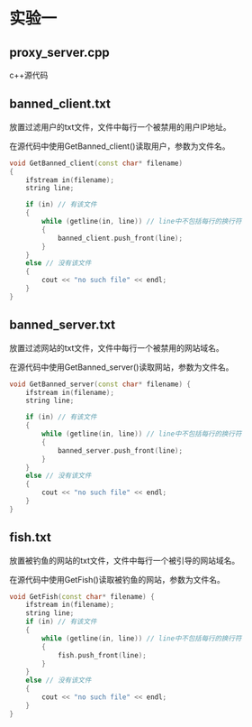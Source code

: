 # 实验一

## proxy_server.cpp	

c++源代码



## banned_client.txt

放置过滤用户的txt文件，文件中每行一个被禁用的用户IP地址。

在源代码中使用GetBanned_client()读取用户，参数为文件名。

```c++
void GetBanned_client(const char* filename)
{
	ifstream in(filename);
	string line;

	if (in) // 有该文件  
	{
		while (getline(in, line)) // line中不包括每行的换行符  
		{
			banned_client.push_front(line);
		}
	}
	else // 没有该文件  
	{
		cout << "no such file" << endl;
	}
}
```



## banned_server.txt

放置过滤网站的txt文件，文件中每行一个被禁用的网站域名。

在源代码中使用GetBanned_server()读取网站，参数为文件名。

```c++
void GetBanned_server(const char* filename) {
	ifstream in(filename);
	string line;

	if (in) // 有该文件  
	{
		while (getline(in, line)) // line中不包括每行的换行符  
		{
			banned_server.push_front(line);
		}
	}
	else // 没有该文件  
	{
		cout << "no such file" << endl;
	}
}
```



## fish.txt

放置被钓鱼的网站的txt文件，文件中每行一个被引导的网站域名。

在源代码中使用GetFish()读取被钓鱼的网站，参数为文件名。

```c++
void GetFish(const char* filename) {
	ifstream in(filename);
	string line;
	if (in) // 有该文件  
	{
		while (getline(in, line)) // line中不包括每行的换行符  
		{
			fish.push_front(line);
		}
	}
	else // 没有该文件  
	{
		cout << "no such file" << endl;
	}
}
```

